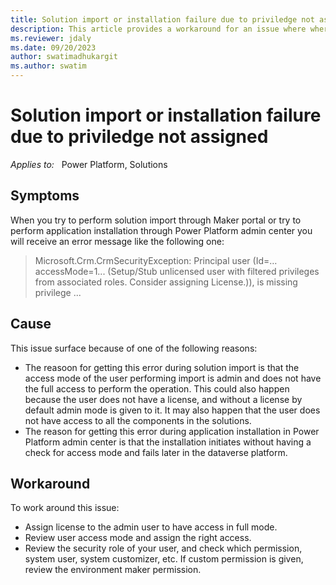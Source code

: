 ```yaml
---
title: Solution import or installation failure due to priviledge not assigned. 
description: This article provides a workaround for an issue where where solution imports or installation of application from Power Platform admin center failure due to not having priviledge to the user.
ms.reviewer: jdaly
ms.date: 09/20/2023
author: swatimadhukargit
ms.author: swatim
---
```

# Solution import or installation failure due to priviledge not assigned

_Applies to:_ &nbsp; Power Platform, Solutions

## Symptoms

When you try to perform solution import through Maker portal or try to perform application installation through Power Platform admin center you will receive an error message like the following one:

> Microsoft.Crm.CrmSecurityException: Principal user (Id=… accessMode=1... (Setup/Stub unlicensed user with filtered privileges from associated roles. Consider assigning License.)), is missing <Component type> privilege ...

## Cause

This issue surface because of one of the following reasons:

- The reasoon for getting this error during solution import is that the access mode of the user performing import is admin and does not have the full access to perform the operation. This could also happen because the user does not have a license, and without a license by default admin mode is given to it. It may also happen that the user does not have access to all the components in the solutions.
- The reason for getting this error during application installation in Power Platform admin center is that the installation initiates without having a check for access mode and fails later in the dataverse platform.

## Workaround

To work around this issue:

- Assign license to the admin user to have access in full mode.
- Review user access mode and assign the right access.
- Review the security role of your user, and check which permission, system user, system customizer, etc. If custom permission is given, review the environment maker permission.
